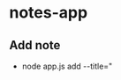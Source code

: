 # notes-app

## Add note

- node app.js add --title="<title>" --body="<body>"

## Remove note

- app.js remove --title="<title>"

## List notes

- node app.js list

## Read note

- node app.js read --title="<title>"
